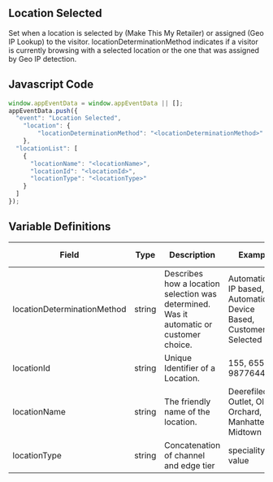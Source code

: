 ## Location Selected

Set when a location is selected by (Make This My Retailer) or assigned (Geo IP Lookup) to the visitor. locationDeterminationMethod indicates if a visitor is currently browsing with a selected location or the one that was assigned by Geo IP detection.

## Javascript Code
```js
window.appEventData = window.appEventData || [];
appEventData.push({
  "event": "Location Selected",
    "location": {
        "locationDeterminationMethod": "<locationDeterminationMethod>"
    },
  "locationList": [
    {
      "locationName": "<locationName>",
      "locationId": "<locationId>",
      "locationType": "<locationType>"
    }
  ]
});
```

## Variable Definitions

|Field|Type|Description|Example|Pattern|Min Length|Max Length|Minimum|Maximum|Multiple Of|
| --- | --- | --- | --- | --- | --- | --- | --- | --- | --- |
|locationDeterminationMethod|string|Describes how a location selection was determined.  Was it automatic or customer choice.|Automatic - IP based, Automatic - Device Based, Customer Selected|||||||
|locationId|string|Unique Identifier of a Location. |155, 65588, 987764448|||||||
|locationName|string|The friendly name of the location.|Deerefiled Outlet, Old Orchard, Manhatten Midtown|||||||
|locationType|string|Concatenation of channel and edge tier|speciality~tier value||||||
